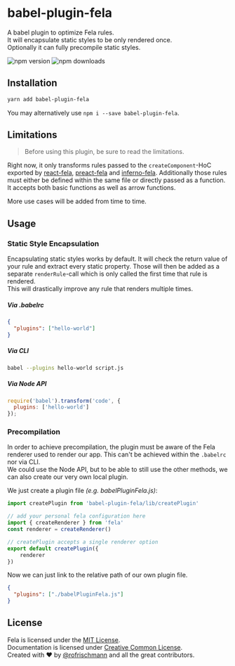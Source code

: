 # babel-plugin-fela

A babel plugin to optimize Fela rules.<br>
It will encapsulate static styles to be only rendered once.
<br>Optionally it can fully precompile static styles.

<img alt="npm version" src="https://badge.fury.io/js/babel-plugin-fela.svg"> <img alt="npm downloads" src="https://img.shields.io/npm/dm/babel-plugin-fela.svg">

## Installation
```sh
yarn add babel-plugin-fela
```
You may alternatively use `npm i --save babel-plugin-fela`.


## Limitations
> Before using this plugin, be sure to read the limitations.

Right now, it only transforms rules passed to the `createComponent`-HoC exported by [react-fela](../react-fela), [preact-fela](../preact-fela) and [inferno-fela](../inferno-fela).
Additionally those rules must either be defined within the same file or directly passed as a function. It accepts both basic functions as well as arrow functions.

More use cases will be added from time to time.

## Usage

### Static Style Encapsulation
Encapsulating static styles works by default. It will check the return value of your rule and extract every static property. Those will then be added as a separate `renderRule`-call which is only called the first time that rule is rendered.<br>
This will drastically improve any rule that renders multiple times.
##### Via .babelrc

```json
{
  "plugins": ["hello-world"]
}
```

##### Via CLI

```sh
babel --plugins hello-world script.js
```

##### Via Node API

```javascript
require('babel').transform('code', {
  plugins: ['hello-world']
});
```

### Precompilation
In order to achieve precompilation, the plugin must be aware of the Fela renderer used to render our app. This can't be achieved within the `.babelrc` nor via CLI.<br>
We could use the Node API, but to be able to still use the other methods, we can also create our very own local plugin.<br>

We just create a plugin file *(e.g. babelPluginFela.js)*:
```javascript
import createPlugin from 'babel-plugin-fela/lib/createPlugin'

// add your personal fela configuration here
import { createRenderer } from 'fela'
const renderer = createRenderer()

// createPlugin accepts a single renderer option
export default createPlugin({
    renderer
})
```

Now we can just link to the relative path of our own plugin file.
```json
{
  "plugins": ["./babelPluginFela.js"]
}
```

## License
Fela is licensed under the [MIT License](http://opensource.org/licenses/MIT).<br>
Documentation is licensed under [Creative Common License](http://creativecommons.org/licenses/by/4.0/).<br>
Created with ♥ by [@rofrischmann](http://rofrischmann.de) and all the great contributors.
